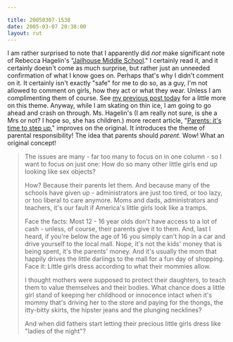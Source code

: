 ```yaml
---

title: 20050307-1538
date: 2005-03-07 20:38:00
layout: rut
---
```


<p> I am rather surprised to note that I apparently did
<em>not</em> make significant note of Rebecca Hagelin's "<a href="http://www.townhall.com/columnists/rebeccahagelin/rh20050225.shtml">Jailhouse
Middle School</a>."  I certainly read it, and it certainly doesn't
come as much surprise, but rather just an unneeded confirmation
of what I know goes on.  Perhaps that's why I didn't comment
on it.  It certainly isn't exactly "safe" for me to do so,
as a guy, I'm not allowed to comment on girls, how they act
or what they wear.  Unless I am complimenting them of course.
See <a href="./view.php?date=20050307-1448">my previous post
today</a> for a little more on this theme.  Anyway, while
I am skating on thin ice, I am going to go ahead and crash
on through.  Ms. Hagelin's (I am really not sure, is she a
Mrs or not? I hope so, she has children.) more recent article, "<a href="http://www.townhall.com/columnists/rebeccahagelin/rh20050304.shtml">Parents:
it's time to step up</a>," improves on the original.  It introduces
the theme of parental responsibility!  The idea that parents should
<em>parent</em>.  Wow!  What an original concept!</p>

<blockquote><p>The issues are many - far too many to focus on in
one column - so I want to focus on just one: How do so many other
little girls end up looking like sex objects?</p>

<p>How? Because their parents let them. And because many of the
schools have given up - administrators are just too tired, or too
lazy, or too liberal to care anymore.  Moms and dads, administrators
and teachers, it's our fault if America's little girls look like
a tramps.</p>

<p>Face the facts: Most 12 - 16 year olds don't have access to a
lot of cash - unless, of course, their parents give it to them.
And, last I heard, if you're below the age of 16 you simply can't
hop in a car and drive yourself to the local mall.  Nope, it's not
the kids' money that is being spent, it's the parents' money. And
it's usually the mom that happily drives the little darlings to
the mall for a fun day of shopping.  Face it: Little girls dress
according to what their mommies allow.</p>

<p>I thought mothers were supposed to protect their daughters,
to teach them to value themselves and their bodies. What chance
does a little girl stand of keeping her childhood or innocence
intact when it's mommy that's driving her to the store and paying
for the thongs, the itty-bitty skirts, the hipster jeans and the
plunging necklines?</p>

<p>And when did fathers start letting their precious little girls
dress like "ladies of the night"?</p></blockquote>

